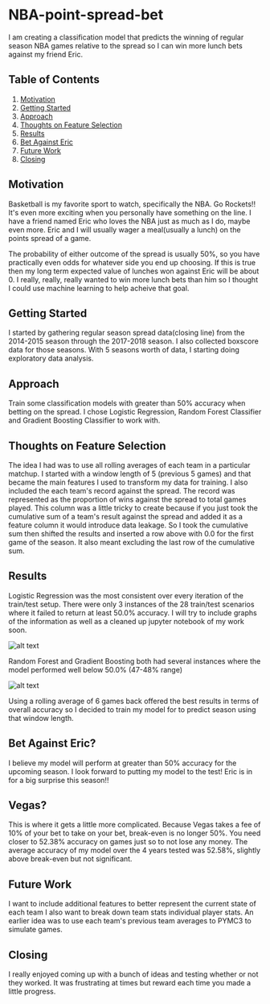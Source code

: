 
# NBA-point-spread-bet

I am creating a classification model that predicts the winning of regular season NBA games relative to the spread so I can win more lunch bets against my friend Eric.

## Table of Contents

1. [Motivation](https://github.com/jonlin84/NBA-point-spread-bet/blob/master/README.md#motivation)
2. [Getting Started](https://github.com/jonlin84/NBA-point-spread-bet/blob/master/README.md#getting-started)
3. [Approach](https://github.com/jonlin84/NBA-point-spread-bet/blob/master/README.md#approach)
4. [Thoughts on Feature Selection](https://github.com/jonlin84/NBA-point-spread-bet/blob/master/README.md#thoughts-on-feature-selection)
5. [Results](https://github.com/jonlin84/NBA-point-spread-bet/blob/master/README.md#results)
6. [Bet Against Eric](https://github.com/jonlin84/NBA-point-spread-bet/blob/master/README.md#bet-against-eric)
7. [Future Work](https://github.com/jonlin84/NBA-point-spread-bet/blob/master/README.md#future-work)
8. [Closing](https://github.com/jonlin84/NBA-point-spread-bet/blob/master/README.md#closing)
## Motivation

Basketball is my favorite sport to watch, specifically the NBA. Go Rockets!!
It's even more exciting when you personally have something on the line. 
I have a friend named Eric who loves the NBA just as much as I do, maybe even more.
Eric and I will usually wager a meal(usually a lunch) on the points spread of a game. 

The probability of either outcome of the spread is usually 50%, so you have practically even odds for whatever side you end up choosing. If this is true then my long term expected value of lunches won against Eric will be about 0. I really, really, really wanted to win more lunch bets than him so I thought I could use machine learning to help acheive that goal.

## Getting Started

I started by gathering regular season spread data(closing line) from the 2014-2015 season through the 2017-2018 season. I also collected boxscore data for those seasons. With 5 seasons worth of data, I starting doing exploratory data analysis.

## Approach
Train some classification models with greater than 50% accuracy when betting on the spread.
I chose Logistic Regression, Random Forest Classifier and Gradient Boosting Classifier to work with.

## Thoughts on Feature Selection
The idea I had was to use all rolling averages of each team in a particular matchup. I started with a window length of 5 (previous 5 games) and that became the main features I used to transform my data for training. I also included the each team's record against the spread. The record was represented as the proportion of wins against the spread to total games played. 
This column was a little tricky to create because if you just took the cumulative sum of a team's result against the spread and added it as a feature column it would introduce data leakage. So I took the cumulative sum then shifted the results and inserted a row above with 0.0 for the first game of the season. It also meant excluding the last row of the cumulative sum.

## Results
Logistic Regression was the most consistent over every iteration of the train/test setup. There were only 3 instances of the 28 train/test scenarios where it failed to return at least 50.0% accuracy. I will try to include graphs of the information as well as a cleaned up jupyter notebook of my work soon.

![alt text](https://github.com/jonlin84/NBA-point-spread-bet/blob/master/images/Logistic%20Regression%20Avgs%20Graph.png)

Random Forest and Gradient Boosting both had several instances where the model performed well below 50.0% (47-48% range)

![alt text](https://github.com/jonlin84/NBA-point-spread-bet/blob/master/images/Logistic%20Regression%20Graph.png)

Using a rolling average of 6 games back offered the best results in terms of overall accuracy so I decided to train my model for to predict season using that window length. 

## Bet Against Eric?
I believe my model will perform at greater than 50% accuracy for the upcoming season. I look forward to putting my model to the test! Eric is in for a big surprise this season!!

## Vegas?
This is where it gets a little more complicated. Because Vegas takes a fee of 10% of your bet to take on your bet, break-even is no longer 50%. You need closer to 52.38% accuracy on games just so to not lose any money. The average accuracy of my model over the 4 years tested was 52.58%, slightly above break-even but not significant. 

## Future Work
I want to include additional features to better represent the current state of each team
I also want to break down team stats individual player stats. 
An earlier idea was to use each team's previous team averages to PYMC3 to simulate games. 

## Closing
I really enjoyed coming up with a bunch of ideas and testing whether or not they worked. It was frustrating at times but reward each time you made a little progress.


 

